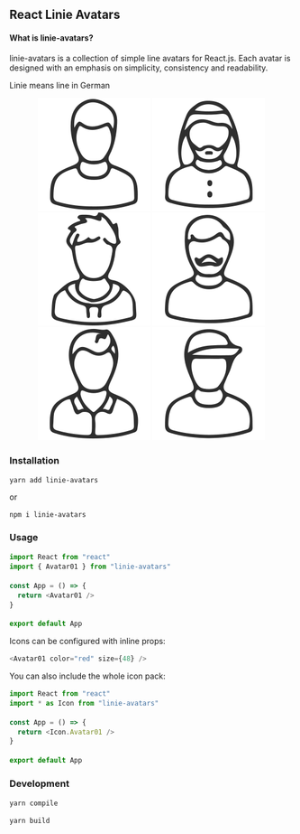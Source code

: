 ## React Linie Avatars

#### What is linie-avatars?

linie-avatars is a collection of simple line avatars for React.js. Each avatar is designed with an emphasis on simplicity, consistency and readability.

Linie means line in German

<p align="middle">
<img src="./icons/avatar-01.svg">
<img src="./icons/avatar-02.svg">
<img src="./icons/avatar-03.svg">
<img src="./icons/avatar-04.svg">
<img src="./icons/avatar-05.svg">
<img src="./icons/avatar-06.svg">
</p>

### Installation

    yarn add linie-avatars

or

    npm i linie-avatars

### Usage

```javascript
import React from "react"
import { Avatar01 } from "linie-avatars"

const App = () => {
  return <Avatar01 />
}

export default App
```

Icons can be configured with inline props:

```javascript
<Avatar01 color="red" size={48} />
```

You can also include the whole icon pack:

```javascript
import React from "react"
import * as Icon from "linie-avatars"

const App = () => {
  return <Icon.Avatar01 />
}

export default App
```

### Development

```bash
yarn compile
```

```bash
yarn build
```
